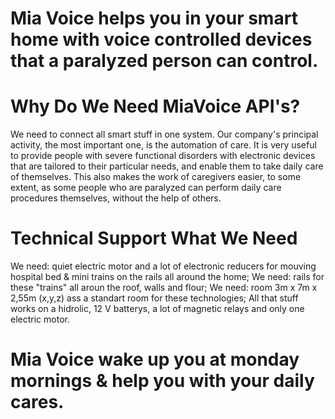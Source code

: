 # Mia Voice helps you in your smart home with voice controlled devices that a paralyzed person can control. 
  
  # Why Do We Need MiaVoice API's?
  
  We need to connect all smart stuff in one system. Our company's principal activity, the most important one, is the automation of care. It is very useful to provide people with severe functional disorders with electronic devices that are tailored to their particular needs, and enable them to take daily care of themselves. This also makes the work of caregivers easier, to some extent, as some people who are paralyzed can perform daily care procedures themselves, without the help of others.​
  
  # Technical Support What We Need

  We need: quiet electric motor and a lot of electronic reducers for mouving hospital bed & mini trains on the rails all around the home;
  We need: rails for these "trains" all aroun the roof, walls and flour;
  We need: room 3m x 7m x 2,55m (x,y,z) ass a standart room for these technologies;
  All that stuff works on a hidrolic, 12 V batterys, a lot of magnetic relays and only one electric motor.
  
  # Mia Voice wake up you at monday mornings & help you with your daily cares.

